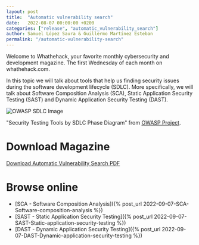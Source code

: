 ```yaml
---
layout: post
title:  "Automatic vulnerability search"
date:   2022-08-07 00:00:00 +0200
categories: ["release", "automatic_vulnerability_search"]
author: Samuel López Saura & Guillermo Martínez Esteban
permalink: "/automatic-vulnerability-search"
---
```


Welcome to Whathehack, your favorite monthly cybersecurity and development
magazine. The first Wednesday of each month on whathehack.com.

In this topic we will talk about tools that help us finding security issues
during the software development lifecycle (SDLC). More specifically,
we will talk about Software Composition Analysis (SCA), Static Application
Security Testing (SAST) and Dynamic Application Security Testing (DAST).

![OWASP SDLC Image](/assets/images/07_09_sdlc.png)

"Security Testing Tools by SDLC Phase Diagram" from 
[OWASP Project](https://owasp.org/www-project-security-culture/stable/7-Security_Testing/).

# Download Magazine

[Download Automatic Vulnerability Search PDF](/assets/releases/sept_22_automatic_vulnerability_search.pdf)

# Browse online

- [SCA - Software Composition Analysis]({% post_url 2022-09-07-SCA-Software-composition-analysis %})
- [SAST - Static Application Security Testing]({% post_url 2022-09-07-SAST-Static-application-security-testing %})
- [DAST - Dynamic Application Security Testing]({% post_url 2022-09-07-DAST-Dynamic-application-security-testing %})





